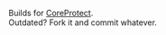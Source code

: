 Builds for [CoreProtect](https://github.com/PlayPro/CoreProtect/).  
Outdated? Fork it and commit whatever.

